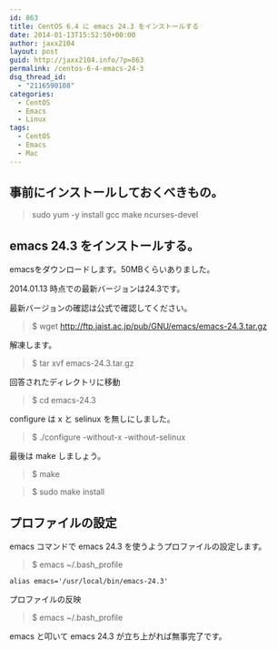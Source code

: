```yaml
---
id: 863
title: CentOS 6.4 に emacs 24.3 をインストールする
date: 2014-01-13T15:52:50+00:00
author: jaxx2104
layout: post
guid: http://jaxx2104.info/?p=863
permalink: /centos-6-4-emacs-24-3
dsq_thread_id:
  - "2116590108"
categories:
  - CentOS
  - Emacs
  - Linux
tags:
  - CentOS
  - Emacs
  - Mac
---
```

## 事前にインストールしておくべきもの。

> sudo yum -y install gcc make ncurses-devel 

## emacs 24.3 をインストールする。

emacsをダウンロードします。50MBくらいありました。
  
2014.01.13 時点での最新バージョンは24.3です。
  
最新バージョンの確認は公式で確認してください。

> $ wget http://ftp.jaist.ac.jp/pub/GNU/emacs/emacs-24.3.tar.gz 

解凍します。

> $ tar xvf emacs-24.3.tar.gz 

回答されたディレクトリに移動

> $ cd emacs-24.3 

configure は x と selinux を無しにしました。

> $ ./configure -without-x -without-selinux 

最後は make しましょう。

> $ make
  
> $ sudo make install 

## プロファイルの設定

emacs コマンドで emacs 24.3 を使うようプロファイルの設定します。

> $ emacs ~/.bash_profile 

```
alias emacs='/usr/local/bin/emacs-24.3'
```

プロファイルの反映

> $ emacs ~/.bash_profile 

emacs と叩いて emacs 24.3 が立ち上がれば無事完了です。